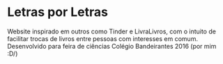 # Letras por Letras

Website inspirado em outros como Tinder e LivraLivros, com o intuito de facilitar trocas de livros entre pessoas com interesses em comum.
Desenvolvido para feira de ciências Colégio Bandeirantes 2016 (por mim \:D/)

